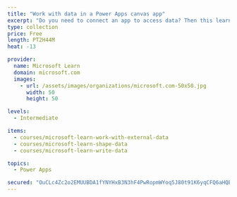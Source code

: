 ```yaml
---
title: "Work with data in a Power Apps canvas app"
excerpt: "Do you need to connect an app to access data? Then this learning path is for you. It will focus on how to connect to data sources. It also will show you how to use filtering, conditions, and other functions to shape your data and write data to your data source."
type: collection
price: Free
length: PT2H44M
heat: -13

provider:
  name: Microsoft Learn
  domain: microsoft.com
  images:
    - url: /assets/images/organizations/microsoft.com-50x50.jpg
      width: 50
      height: 50

levels:
  - Intermediate

items:
  - courses/microsoft-learn-work-with-external-data
  - courses/microsoft-learn-shape-data
  - courses/microsoft-learn-write-data

topics:
  - Power Apps

secured: "OuCLc4Zc2o2EMUUBDA1fYNYHxB3N3hF4PwRopmWYoq5J80t91K6yqCFQ6aHQEpWD6TnB79Mx7mOgb/ekm9XpFrRgAjtyF6y09nWEGGlZEvXKL90Q2NQ3oUB9naoi9go/lPWSyaPrOGsy9QP69LjjZ+4GLhF3eWZ9h7yzDViOa4hfrJokSqwzCPxXDh0mEhwZCGTHNGa76mCRkVJV82Dv142JQb3+HqajW6XQfIG8+qOl8i2hwJPs3Oyw6/irMFdQ7tpuAAb8Alim5N+uSbkDLsQLTwz6S9VKBvBY/jx6ZBn0NA5t8gQXXgzCgCVWMOo0kkQfTGBCtq2Q9flVYwdV4VjKnyWFD+cT7M5US4nlo7w=;irJ80mkphdJ5scatwjuwbA=="
---
```


